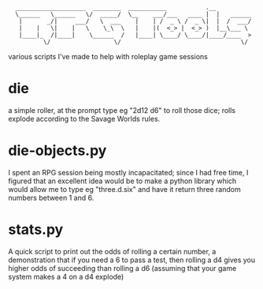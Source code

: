       ____________________  ________  ___________           .__          
      \______   \______   \/  _____/  \__    ___/___   ____ |  |   ______
       |       _/|     ___/   \  ___    |    | /  _ \ /  _ \|  |  /  ___/
       |    |   \|    |   \    \_\  \   |    |(  <_> |  <_> )  |__\___ \ 
       |____|_  /|____|    \______  /   |____| \____/ \____/|____/____  >
              \/                  \/                                  \/ 

various scripts I've made to help with roleplay game sessions


die
===
a simple roller, at the prompt type eg "2d12 d6" to roll those dice;
rolls explode according to the Savage Worlds rules.


die-objects.py
==============
I spent an RPG session being mostly incapacitated; since I had
free time, I figured that an excellent idea would be to make a
python library which would allow me to type eg "three.d.six"
and have it return three random numbers between 1 and 6.


stats.py
========
A quick script to print out the odds of rolling a certain number,
a demonstration that if you need a 6 to pass a test, then rolling
a d4 gives you higher odds of succeeding than rolling a d6 (assuming
that your game system makes a 4 on a d4 explode)
